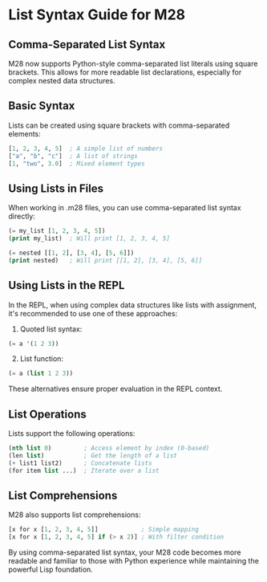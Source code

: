 # List Syntax Guide for M28

## Comma-Separated List Syntax

M28 now supports Python-style comma-separated list literals using square brackets. This allows for more readable list declarations, especially for complex nested data structures.

## Basic Syntax

Lists can be created using square brackets with comma-separated elements:

```lisp
[1, 2, 3, 4, 5]  ; A simple list of numbers
["a", "b", "c"]  ; A list of strings
[1, "two", 3.0]  ; Mixed element types
```

## Using Lists in Files

When working in .m28 files, you can use comma-separated list syntax directly:

```lisp
(= my_list [1, 2, 3, 4, 5])
(print my_list)  ; Will print [1, 2, 3, 4, 5]

(= nested [[1, 2], [3, 4], [5, 6]])
(print nested)   ; Will print [[1, 2], [3, 4], [5, 6]]
```

## Using Lists in the REPL

In the REPL, when using complex data structures like lists with assignment, 
it's recommended to use one of these approaches:

1. Quoted list syntax:
```lisp
(= a '(1 2 3))
```

2. List function:
```lisp
(= a (list 1 2 3))
```

These alternatives ensure proper evaluation in the REPL context.

## List Operations

Lists support the following operations:

```lisp
(nth list 0)         ; Access element by index (0-based)
(len list)           ; Get the length of a list
(+ list1 list2)      ; Concatenate lists
(for item list ...)  ; Iterate over a list
```

## List Comprehensions

M28 also supports list comprehensions:

```lisp
[x for x [1, 2, 3, 4, 5]]            ; Simple mapping
[x for x [1, 2, 3, 4, 5] if (> x 2)] ; With filter condition
```

By using comma-separated list syntax, your M28 code becomes more readable and familiar to those with Python experience while maintaining the powerful Lisp foundation.